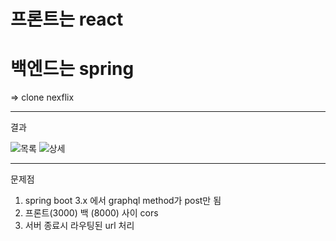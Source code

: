 # 프론트는 react
# 백엔드는 spring
=> clone nexflix

------------
결과

![목록](https://private-user-images.githubusercontent.com/149337030/291856132-6e89f961-df01-460c-8abb-0eed419ea779.png?jwt=eyJhbGciOiJIUzI1NiIsInR5cCI6IkpXVCJ9.eyJpc3MiOiJnaXRodWIuY29tIiwiYXVkIjoicmF3LmdpdGh1YnVzZXJjb250ZW50LmNvbSIsImtleSI6ImtleTEiLCJleHAiOjE3MDMwNjcwMzQsIm5iZiI6MTcwMzA2NjczNCwicGF0aCI6Ii8xNDkzMzcwMzAvMjkxODU2MTMyLTZlODlmOTYxLWRmMDEtNDYwYy04YWJiLTBlZWQ0MTllYTc3OS5wbmc_WC1BbXotQWxnb3JpdGhtPUFXUzQtSE1BQy1TSEEyNTYmWC1BbXotQ3JlZGVudGlhbD1BS0lBSVdOSllBWDRDU1ZFSDUzQSUyRjIwMjMxMjIwJTJGdXMtZWFzdC0xJTJGczMlMkZhd3M0X3JlcXVlc3QmWC1BbXotRGF0ZT0yMDIzMTIyMFQxMDA1MzRaJlgtQW16LUV4cGlyZXM9MzAwJlgtQW16LVNpZ25hdHVyZT05N2MwM2Y0NWRjM2EzOGI5YWMwMGFhZDk3MTJjNzRlZTI0NjJkNmNlMTkyZDkwMzQyODQ4ZDcyZGIwZmY0M2Q4JlgtQW16LVNpZ25lZEhlYWRlcnM9aG9zdCZhY3Rvcl9pZD0wJmtleV9pZD0wJnJlcG9faWQ9MCJ9.QkFC3gkztrAfrHMm551_xAVMBfu6Xueh8-dj2BUXN60)
![상세](https://private-user-images.githubusercontent.com/149337030/291856194-37fa3256-d473-4e4d-84d9-f78161a38110.png?jwt=eyJhbGciOiJIUzI1NiIsInR5cCI6IkpXVCJ9.eyJpc3MiOiJnaXRodWIuY29tIiwiYXVkIjoicmF3LmdpdGh1YnVzZXJjb250ZW50LmNvbSIsImtleSI6ImtleTEiLCJleHAiOjE3MDMwNjcwMzQsIm5iZiI6MTcwMzA2NjczNCwicGF0aCI6Ii8xNDkzMzcwMzAvMjkxODU2MTk0LTM3ZmEzMjU2LWQ0NzMtNGU0ZC04NGQ5LWY3ODE2MWEzODExMC5wbmc_WC1BbXotQWxnb3JpdGhtPUFXUzQtSE1BQy1TSEEyNTYmWC1BbXotQ3JlZGVudGlhbD1BS0lBSVdOSllBWDRDU1ZFSDUzQSUyRjIwMjMxMjIwJTJGdXMtZWFzdC0xJTJGczMlMkZhd3M0X3JlcXVlc3QmWC1BbXotRGF0ZT0yMDIzMTIyMFQxMDA1MzRaJlgtQW16LUV4cGlyZXM9MzAwJlgtQW16LVNpZ25hdHVyZT1lMDNkZGUxNzllMjU3ODI0YWMwMTFlMGU5Y2JiMDFjNTQxZDAyNDU2ZGNkNTA4YTI2MjM4N2E0ZTBlZjk1MThjJlgtQW16LVNpZ25lZEhlYWRlcnM9aG9zdCZhY3Rvcl9pZD0wJmtleV9pZD0wJnJlcG9faWQ9MCJ9.mQtVR3e61GH9mWisntGWHNd_GStTGkSl-ElY6pCS5gE)

---------
문제점

1. spring boot 3.x 에서 graphql method가 post만 됨
2. 프론트(3000) 백 (8000) 사이 cors
3. 서버 종료시 라우팅된 url 처리